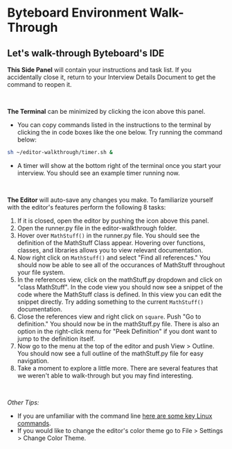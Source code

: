 # Byteboard Environment Walk-Through

## Let's walk-through Byteboard's IDE

**This Side Panel** will contain your instructions and task list. If you accidentally close it, return to your Interview Details Document to get the command to reopen it.

&nbsp;

**The Terminal** can be minimized by clicking the <walkthrough-cloud-shell-icon></walkthrough-cloud-shell-icon> icon above this panel.
* You can copy commands listed in the instructions to the terminal by clicking the <walkthrough-cloud-shell-icon></walkthrough-cloud-shell-icon> in code boxes like the one below. Try running the command below:
```bash
sh ~/editor-walkthrough/timer.sh &
```
* A timer will show at the bottom right of the terminal once you start your interview. You should see an example timer running now.

&nbsp;

**The Editor** will auto-save any changes you make. To familiarize yourself with the editor's features perform the following 8 tasks: 
1. If it is closed, open the editor by pushing the <walkthrough-cloud-shell-editor-icon></walkthrough-cloud-shell-editor-icon> icon above this panel.
2. Open the runner.py file in the editor-walkthrough folder. 
3. Hover over ``` MathStuff() ``` in the runner.py file. You should see the definition of the MathStuff Class appear. Hovering over functions, classes, and libraries allows you to view relevant documentation. 
4. Now right click on ``` MathStuff() ``` and select "Find all references." You should now be able to see all of the occurances of MathStuff throughout your file system. 
5. In the references view, click on the mathStuff.py dropdown and click on "class MathStuff". In the code view you should now see a snippet of the code where the MathStuff class is defined. In this view you can edit the snippet directly. 
    Try adding something to the current ``` MathStuff() ``` documentation.
6. Close the references view and right click on ```square```. Push "Go to definition." You should now be in the mathStuff.py file. There is also an option in the right-click menu for "Peek Definition" if you dont want to jump to the definition itself.
7. Now go to the menu at the top of the editor and push View > Outline. You should now see a full outline of the mathStuff.py file for easy navigation. 
8. Take a moment to explore a little more. There are several features that we weren't able to walk-through but you may find interesting.  

&nbsp;

*Other Tips:*
* If you are unfamiliar with the command line [here are some key Linux commands](http://www.informit.com/blogs/blog.aspx?uk=The-10-Most-Important-Linux-Commands).
* If you would like to change the editor's color theme go to File > Settings > Change Color Theme. 
